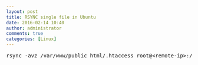 ```yaml
---
layout: post
title: RSYNC single file in Ubuntu
date: 2016-02-14 10:40
author: administrator
comments: true
categories: [Linux]
---
```

<pre class="lang:sh decode:true ">rsync -avz /var/www/public_html/.htaccess root@&lt;remote-ip&gt;:/var/www/public_html/</pre>
&nbsp;
